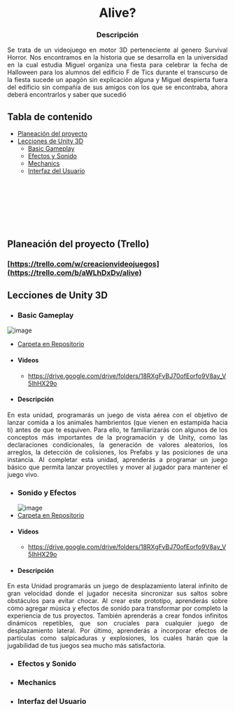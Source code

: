 <p align="center">

  <h1 align="center">Alive?</h1>

  <h3 align="center">Descripción</h3>

  <p align="justify">
    Se trata de un videojuego en motor 3D perteneciente al genero Survival Horror. Nos encontramos en la historia que se desarrolla en la universidad en la cual estudia Miguel organiza una fiesta para celebrar la fecha de Halloween para los alumnos del edificio F de Tics durante el transcurso de la fiesta sucede un apagón sin explicación alguna y Miguel despierta fuera del edificio sin compañía de sus amigos con los que se encontraba, ahora deberá encontrarlos y saber que sucedió
    <br>
  </p>
</p>

## Tabla de contenido

- [Planeación del proyecto](#planeación-del-proyecto)
- [Lecciones de Unity 3D](#lecciones-de-Unity-3D)
  - [Basic Gameplay](#basic-gameplay)
  - [Efectos y Sonido](#efectos-y-sonido)
  - [Mechanics](#mechanics)
  - [Interfaz del Usuario](#interfaz-del-usuario)


<br>
<br>
<br>
<br>
<br>
<br>

## Planeación del proyecto (Trello)
### [https://trello.com/w/creacionvideojuegos](https://trello.com/b/aWLhDxDv/alive)

## Lecciones de Unity 3D
- ###  Basic Gameplay
![image](https://github.com/Pedro-gd/Alive/assets/87114168/d7a80d28-7290-4c50-986e-3d994607cc90)
  - [Carpeta en Repositorio](https://github.com/Pedro-gd/Alive/tree/main/Basic%20GamePlay)
  - #### Videos
    - https://drive.google.com/drive/folders/18RXgFvBJ70ofEorfo9V8ay_V5IhHX29o 
  - #### Descripción
<p align="justify">
En esta unidad, programarás un juego de vista aérea con el objetivo de lanzar comida a los animales hambrientos (que vienen en estampida hacia ti) antes de que te esquiven. Para ello, te familiarizarás con algunos de los conceptos más importantes de la programación y de Unity, como las declaraciones condicionales, la generación de valores aleatorios, los arreglos, la detección de colisiones, los Prefabs y las posiciones de una instancia. Al completar esta unidad, aprenderás a programar un juego básico que permita lanzar proyectiles y mover al jugador para mantener el juego vivo. 
</p>

- ###  Sonido y Efectos
  ![image](https://github.com/Pedro-gd/Alive/assets/87114168/e2b69117-a56a-4ddd-bc0b-9243ee1caf79)
- [Carpeta en Repositorio](https://github.com/Pedro-gd/Alive/tree/main/Sonido%20y%20Efectos)
- #### Videos
  - https://drive.google.com/drive/folders/18RXgFvBJ70ofEorfo9V8ay_V5IhHX29o 
- #### Descripción
<p align="justify">
En esta Unidad programarás un juego de desplazamiento lateral infinito de gran velocidad donde el jugador necesita sincronizar sus saltos sobre obstáculos para evitar chocar. Al crear este prototipo, aprenderás sobre cómo agregar música y efectos de sonido para transformar por completo la experiencia de tus proyectos. También aprenderás a crear fondos infinitos dinámicos repetibles, que son cruciales para cualquier juego de desplazamiento lateral. Por último, aprenderás a incorporar efectos de partículas como salpicaduras y explosiones, los cuales harán que la jugabilidad de tus juegos sea mucho más satisfactoria.  
</p>

- ###  Efectos y Sonido
- ###  Mechanics
- ###  Interfaz del Usuario
